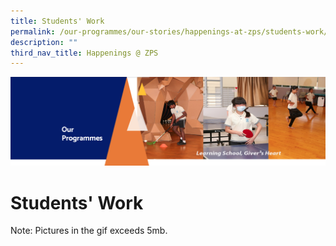 ```yaml
---
title: Students' Work
permalink: /our-programmes/our-stories/happenings-at-zps/students-work/
description: ""
third_nav_title: Happenings @ ZPS
---
```


![](/images/OurProgrammes.png)

Students' Work
==============

Note: Pictures in the gif exceeds 5mb.